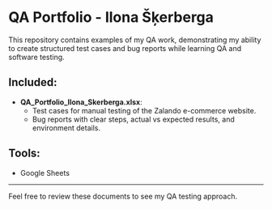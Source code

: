 # QA Portfolio - Ilona Šķerberga

This repository contains examples of my QA work, demonstrating my ability to create structured test cases and bug reports while learning QA and software testing.

## Included:
- **QA_Portfolio_Ilona_Skerberga.xlsx**:
  - Test cases for manual testing of the Zalando e-commerce website.
  - Bug reports with clear steps, actual vs expected results, and environment details.

## Tools:
- Google Sheets

---

Feel free to review these documents to see my QA testing approach.
